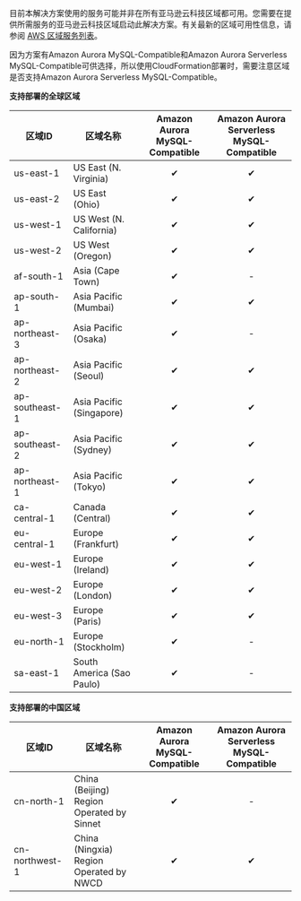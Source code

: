 
目前本解决方案使用的服务可能并非在所有亚马逊云科技区域都可用。您需要在提供所需服务的亚马逊云科技区域启动此解决方案。有关最新的区域可用性信息，请参阅 [AWS 区域服务列表][services]。

因为方案有Amazon Aurora MySQL-Compatible和Amazon Aurora Serverless MySQL-Compatible可供选择，所以使用CloudFormation部署时，需要注意区域是否支持Amazon Aurora Serverless MySQL-Compatible。

**支持部署的全球区域**

| 区域ID          | 区域名称                  | Amazon Aurora MySQL-Compatible  | Amazon Aurora Serverless MySQL-Compatible |
| -------------- | ------------------------ | :------------: | :----------------------: |
| us-east-1      | US East (N. Virginia)    |   &#10004;     |       &#10004;           |
| us-east-2      | US East (Ohio)           |   &#10004;     |       &#10004;           |
| us-west-1      | US West (N. California)  |   &#10004;     |       &#10004;           |
| us-west-2      | US West (Oregon)         |   &#10004;     |       &#10004;           |
| af-south-1     | Asia (Cape Town)         |   &#10004;     |          -               |
| ap-south-1     | Asia Pacific (Mumbai)    |   &#10004;     |       &#10004;           |
| ap-northeast-3 | Asia Pacific (Osaka)     |   &#10004;     |          -               |
| ap-northeast-2 | Asia Pacific (Seoul)     |   &#10004;     |       &#10004;           |
| ap-southeast-1 | Asia Pacific (Singapore) |   &#10004;     |       &#10004;           |
| ap-southeast-2 | Asia Pacific (Sydney)    |   &#10004;     |       &#10004;           |
| ap-northeast-1 | Asia Pacific (Tokyo)     |   &#10004;     |       &#10004;           |
| ca-central-1   | Canada (Central)         |   &#10004;     |       &#10004;           |
| eu-central-1   | Europe (Frankfurt)       |   &#10004;     |       &#10004;           |
| eu-west-1      | Europe (Ireland)         |   &#10004;     |       &#10004;           |
| eu-west-2      | Europe (London)          |   &#10004;     |       &#10004;           |
| eu-west-3      | Europe (Paris)           |   &#10004;     |       &#10004;           |
| eu-north-1     | Europe (Stockholm)       |   &#10004;     |          -               |
| sa-east-1      | South America (Sao Paulo)|   &#10004;     |          -               |


**支持部署的中国区域**

| 区域ID            | 区域名称                                   | Amazon Aurora MySQL-Compatible | Amazon Aurora Serverless MySQL-Compatible |
| ---------------- | ----------------------------------------- | :------------: | :----------------------: |
| cn-north-1       | China (Beijing) Region Operated by Sinnet |   &#10004;     |          -               |
| cn-northwest-1   | China (Ningxia) Region Operated by NWCD  |   &#10004;     |       &#10004;           |


[services]: https://aws.amazon.com/about-aws/global-infrastructure/regional-product-services/?nc1=h_ls